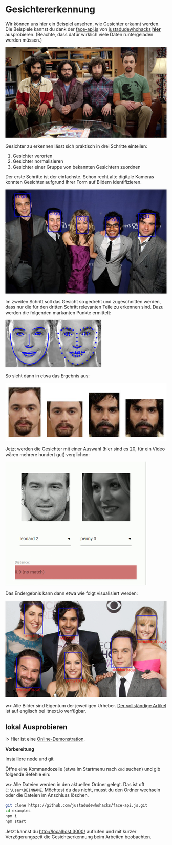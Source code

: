 # Gesichtererkennung

Wir können uns hier ein Beispiel ansehen, wie Gesichter erkannt werden. Die Beispiele kannst du dank der [face-api.js](https://github.com/justadudewhohacks/face-api.js) von [justadudewhohacks](https://github.com/justadudewhohacks) [**hier**](https://justadudewhohacks.github.io/face-api.js/face_and_landmark_detection) ausprobieren. (Beachte, dass dafür wirklich viele Daten runtergeladen werden müssen.)

![bbt-0](img/bbt-0.jpeg)

Gesichter zu erkennen lässt sich praktisch in drei Schritte einteilen:

1. Gesichter verorten
2. Gesichter normalisieren
3. Gesichter einer Gruppe von bekannten Gesichtern zuordnen

Der erste Schritte ist der einfachste. Schon recht alte digitale Kameras konnten Gesichter aufgrund ihrer Form auf Bildern identifizieren.

![bbt-1](img/bbt-1.jpeg)

Im zweiten Schritt soll das Gesicht so gedreht und zugeschnitten werden, dass nur die für den dritten Schritt relevanten Teile zu erkennen sind. Dazu werden die folgenden markanten Punkte ermittelt:

![bbt-2](img/bbt-2.png)

So sieht dann in etwa das Ergebnis aus:

![bbt-2-1](img/bbt-2-1.png)

Jetzt werden die Gesichter mit einer Auswahl (hier sind es 20, für ein Video wären mehrere hundert gut) verglichen:

![bbt-3-1](img/bbt-3-1.png)

Das Endergebnis kann dann etwa wie folgt visualisiert werden:

![bbt-final](img/bbt-final.png)

w> Alle Bilder sind Eigentum der jeweiligen Urheber. [Der vollständige Artikel](https://itnext.io/face-api-js-javascript-api-for-face-recognition-in-the-browser-with-tensorflow-js-bcc2a6c4cf07) ist auf englisch bei itnext.io verfügbar.



## lokal Ausprobieren

i> Hier ist eine [Online-Demonstration](https://justadudewhohacks.github.io/face-api.js/face_and_landmark_detection).

**Vorbereitung**

Installiere [node](https://nodejs.org/de/) und [git](https://git-scm.com/downloads)

Öffne eine Kommandozeile (etwa im Startmenu nach `cmd` suchen) und gib folgende Befehle ein:

w> Alle Dateien werden in den aktuellen Ordner gelegt. Das ist oft `C:\User\DEINNAME`. Möchtest du das nicht, musst du den Ordner wechseln oder die Dateien im Anschluss löschen.

```bash
git clone https://github.com/justadudewhohacks/face-api.js.git
cd examples
npm i
npm start
```

Jetzt kannst du <http://localhost:3000/> aufrufen und mit kurzer Verzögerungszeit die Gesichtserkennung beim Arbeiten beobachten.